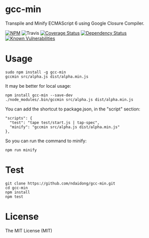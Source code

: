 # gcc-min
Transpile and Minify ECMAScript 6 using Google Closure Compiler.

[![NPM](https://badge.fury.io/js/gcc-min.svg)](https://badge.fury.io/js/gcc-min)
![Travis](https://travis-ci.org/ndaidong/gcc-min.svg?branch=master)
[![Coverage Status](https://coveralls.io/repos/github/ndaidong/gcc-min/badge.svg?branch=master)](https://coveralls.io/github/ndaidong/gcc-min?branch=master)
[![Dependency Status](https://www.versioneye.com/user/projects/57e8df6fbd6fa600512e3a70/badge.svg?style=flat)](https://www.versioneye.com/user/projects/57e8df6fbd6fa600512e3a70)
[![Known Vulnerabilities](https://snyk.io/test/npm/gcc-min/badge.svg)](https://snyk.io/test/npm/gcc-min)


# Usage

```
sudo npm install -g gcc-min
gccmin src/alpha.js dist/alpha.min.js
```

It may be better for local usage:

```
npm install gcc-min --save-dev
./node_modules/.bin/gccmin src/alpha.js dist/alpha.min.js
```

You can add the shortcut to package.json, in the "script" section:

```
"scripts": {
  "test": "tape test/start.js | tap-spec",
  "minify": "gccmin src/alpha.js dist/alpha.min.js"
},
```

So you can run the command to minify:

```
npm run minify
```


# Test

```
git clone https://github.com/ndaidong/gcc-min.git
cd gcc-min
npm install
npm test
```

# License

The MIT License (MIT)
